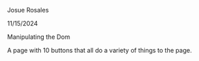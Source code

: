 Josue Rosales

11/15/2024

Manipulating the Dom

A page with 10 buttons that all do a variety of things to the page.

